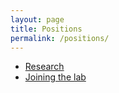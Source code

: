 ```yaml
---
layout: page
title: Positions
permalink: /positions/
---
```

- [Research](research)
- [Joining the lab](joining_the_lab)

